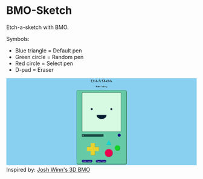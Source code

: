 # BMO-Sketch
Etch-a-sketch with BMO.

Symbols:
* Blue triangle = Default pen 
* Green circle = Random pen
* Red circle = Select pen
* D-pad = Eraser

![bmo](/images/Screenshot%20from%202022-10-13%2010-32-45.png)
Inspired by: [Josh Winn's 3D BMO](https://codepen.io/forthewinn/pen/nrRjXK)

